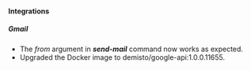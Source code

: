 
#### Integrations
##### Gmail
- The *from* argument in ***send-mail*** command now works as expected.
- Upgraded the Docker image to demisto/google-api:1.0.0.11655.
